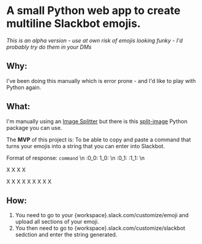# A small Python web app to create multiline Slackbot emojis.

_This is an alpha version - use at own risk of emojis looking funky - I'd probably try do them in your DMs_

## Why:

I've been doing this manually which is error prone - and I'd like to play with Python again.

## What:

I'm manually using an [Image Splitter](https://ruyili.ca/image-splitter/) but there is this [split-image](https://pypi.org/project/split-image/) Python package you can use.

The **MVP** of this project is: To be able to copy and paste a command that turns your emojis into a string that you can enter into Slackbot.

Format of response:
`command` \n :0_0: 1_0: \n :0_1: :1_1: \n

X X
X X

X X X
X X X
X X X

## How:

1. You need to go to your {workspace}.slack.com/customize/emoji and upload all sections of your emoji.
2. You then need to go to {workspace}.slack.com/customize/slackbot sedction and enter the string generated.
